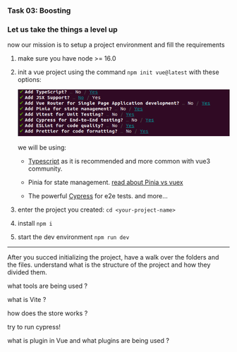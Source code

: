 ### Task 03: Boosting
### Let us take the things a level up
now our mission is to setup a project environment and fill the requirements


1) make sure you have node >= 16.0

2) init a vue project using the command `npm init vue@latest` with these options:

    ![options](../assets/options.png)

   we will be using:
   - [Typescript](https://www.typescriptlang.org/) as it is recommended and more common with vue3 community.

   - Pinia for state management. [read about Pinia vs vuex](https://www.vuemastery.com/blog/advantages-of-pinia-vs-vuex/)

   - The powerful [Cypress](https://www.youtube.com/watch?v=qZKEbfHY_t0) for e2e tests. and more...

3) enter the project you created:  `cd <your-project-name>`
4) install `npm i`
5) start the dev environment `npm run dev`
___


After you succed initializing the project, have a walk over the folders and the files. understand what is the structure of the project and how they divided them.

what tools are being used ? 

what is Vite ? 

how does the store works ? 

try to run cypress!

what is plugin in Vue and what plugins are being used ?
